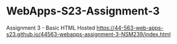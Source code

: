 # WebApps-S23-Assignment-3
Assignment 3 - Basic HTML
Hosted <https://44-563-web-apps-s23.github.io/44563-webapps-assignment-3-NSM239/index.html>